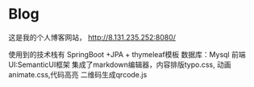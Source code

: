 # Blog
这是我的个人博客网站，
http://8.131.235.252:8080/

使用到的技术栈有
SpringBoot +JPA + thymeleaf模板
	数据库：Mysql
	前端UI:SemanticUI框架
	集成了markdown编辑器，内容排版typo.css,
	动画animate.css,代码高亮
	二维码生成qrcode.js
